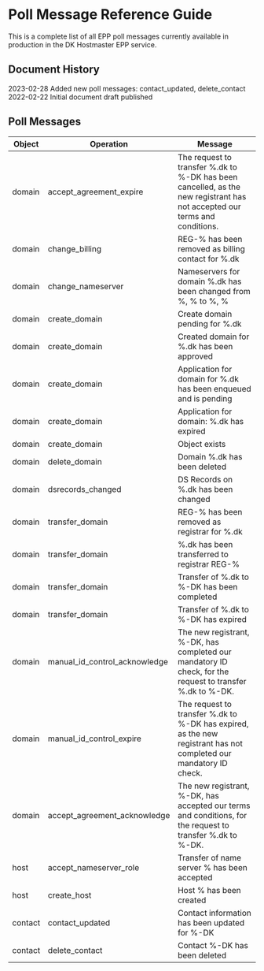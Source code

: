 # Poll Message Reference Guide

This is a complete list of all EPP poll messages currently available in production in the DK Hostmaster EPP service.

## Document History
2023-02-28 Added new poll messages: contact_updated, delete_contact
2022-02-22 Initial document draft published

## Poll Messages

|Object |Operation                    |Message                                                                                                                  |
|-------|-----------------------------|-------------------------------------------------------------------------------------------------------------------------|
|domain |accept_agreement_expire      |The request to transfer %.dk to %-DK has been cancelled, as the new registrant has not accepted our terms and conditions.|
|domain |change_billing               |REG-% has been removed as billing contact for %.dk                                                                       |
|domain |change_nameserver            |Nameservers for domain %.dk has been changed from %, % to %, %                                                           |
|domain |create_domain                |Create domain pending for %.dk                                                                                           |
|domain |create_domain                |Created domain for %.dk has been approved                                                                                |
|domain |create_domain                |Application for domain for %.dk has been enqueued and is pending                                                         |
|domain |create_domain                |Application for domain: %.dk has expired                                                                                 |
|domain |create_domain                |Object exists                                                                                                            |
|domain |delete_domain                |Domain %.dk has been deleted                                                                                             |
|domain |dsrecords_changed            |DS Records on %.dk has been changed                                                                                      |
|domain |transfer_domain              |REG-% has been removed as registrar for %.dk                                                                             |
|domain |transfer_domain              |%.dk has been transferred to registrar REG-%                                                                             |
|domain |transfer_domain              |Transfer of %.dk to %-DK has been completed                                                                              |
|domain |transfer_domain              |Transfer of %.dk to %-DK has expired                                                                                     |
|domain |manual_id_control_acknowledge|The new registrant, %-DK, has completed our mandatory ID check, for the request to transfer %.dk to %-DK.                |
|domain |manual_id_control_expire     |The request to transfer %.dk to %-DK has expired, as the new registrant has not completed our mandatory ID check.        |
|domain |accept_agreement_acknowledge |The new registrant, %-DK, has accepted our terms and conditions, for the request to transfer %.dk to %-DK.               |
|host   |accept_nameserver_role       |Transfer of name server % has been accepted                                                                              |
|host   |create_host                  |Host % has been created                                                                                                  |
|contact|contact_updated              |Contact information has been updated for %-DK                                                                            |
|contact|delete_contact               |Contact %-DK has been deleted                                                                                            |
